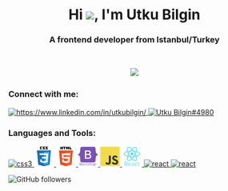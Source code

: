 <h1 align="center">
    Hi 
    <img src="https://raw.githubusercontent.com/MartinHeinz/MartinHeinz/master/wave.gif" width="30px">, I'm Utku Bilgin
</h1>

<h3 align="center">A frontend developer from Istanbul/Turkey</h3>

<br>

<p align="center" >
    <img src="https://c.tenor.com/mGgWY8RkgYMAAAAC/hello-world.gif" />
</p>

<h3 align="left">Connect with me:</h3>
<p align="left">
    <a href="https://linkedin.com/in/https://www.linkedin.com/in/utkubilgin/" target="blank">
        <img align="center" src="https://cdn.worldvectorlogo.com/logos/linkedin-icon-2.svg" alt="https://www.linkedin.com/in/utkubilgin/" height="30" width="40" />
    </a>
    <a href="https://discord.gg/Utku Bilgin#4980" target="blank">
        <img align="center" src="https://cdn.worldvectorlogo.com/logos/discord-6.svg" alt="Utku Bilgin#4980" height="30" width="40" />
    </a>
</p>

<h3 align="left">Languages and Tools:</h3>
<p align="left">
    <a href="https://code.visualstudio.com/" target="_blank" rel="noreferrer"> 
        <img src="https://cdn.worldvectorlogo.com/logos/visual-studio-code-1.svg" alt="css3" width="40" height="40"/> 
    </a> 
    <a href="https://www.w3schools.com/css/" target="_blank" rel="noreferrer"> 
        <img src="https://raw.githubusercontent.com/devicons/devicon/master/icons/css3/css3-original-wordmark.svg" alt="css3" width="40" height="40"/> 
    </a>  
    <a href="https://www.w3.org/html/" target="_blank" rel="noreferrer"> 
        <img src="https://raw.githubusercontent.com/devicons/devicon/master/icons/html5/html5-original-wordmark.svg" alt="html5" width="40" height="40"/> 
    </a> 
    <a href="https://getbootstrap.com" target="_blank" rel="noreferrer"> 
        <img src="https://raw.githubusercontent.com/devicons/devicon/master/icons/bootstrap/bootstrap-plain-wordmark.svg" alt="bootstrap" width="40" height="40"/> 
    </a> 
    <a href="https://developer.mozilla.org/en-US/docs/Web/JavaScript" target="_blank" rel="noreferrer"> 
        <img src="https://raw.githubusercontent.com/devicons/devicon/master/icons/javascript/javascript-original.svg" alt="javascript" width="40" height="40"/> 
    </a> 
    <a href="https://reactjs.org/" target="_blank" rel="noreferrer"> 
        <img src="https://raw.githubusercontent.com/devicons/devicon/master/icons/react/react-original-wordmark.svg" alt="react" width="40" height="40"/> 
    </a>
    <a href="https://git-scm.com/" target="_blank" rel="noreferrer"> 
        <img src="https://cdn.worldvectorlogo.com/logos/git-icon.svg" alt="react" width="40" height="40"/> 
    </a>
    <a href="https://nodejs.org/en/" target="_blank" rel="noreferrer"> 
        <img src="https://cdn.worldvectorlogo.com/logos/nodejs-1.svg" alt="react" width="40" height="40"/> 
    </a> 
</p>


<img alt="GitHub followers" src="https://img.shields.io/github/followers/utku-bilgin?style=social">


